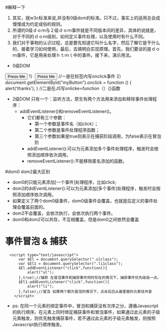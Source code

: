 
#解释一下
1. 其实，就w3c标准来说,并没有0级dom的标准。只不过，事实上的适用总会成慢慢成为约定成俗的规则。
2. 所谓的0级ｄｏｍ与２级ｄｏｍ事件就是不同版本间的差异，具体的说就是，对于不同的ｄｏｍ级别，如何定义事件处理，以及使用时有什么不同。 
3. 我们对于事物的认识过程，总是要先知道它叫什么名字，然后了解它是干什么的，接着学习如何使用，最后，去搞明白实现原理。首先，我们要谈的是ｄｏｍ事件，它是用来处理ｈｔｍｌ中的事件。接下来，演示用法。 

  * 0级DOM
  <input id="myButton" type="button" value="Press Me">
    1）<input id="myButton" type="button" value="Press Me" οnclick="alert('thanks');" >  //一是在标签内写onclick事件
    2）document.getElementById("myButton").onclick = function () { alert('thanks'); }  //二是在JS写onlicke=function（）{}函数

  * 2级DOM
  只有一个：监听方法，原生有两个方法用来添加和移除事件处理程序：
    * addEventListener()和removeEventListener()。
      * 它们都有三个参数：
        - 第一个参数是事件名（如click）；
        - 第二个参数是事件处理程序函数；
        - 第三个参数如果是true则表示在捕获阶段调用，为false表示在冒泡阶
      * addEventListener():可以为元素添加多个事件处理程序，触发时会按照添加顺序依次调用。
      * removeEventListener():不能移除匿名添加的函数。

#dom0 dom2最大区别
  - dom0的只能元素添加[一个事件]处理程序，比如click;
  - dom2的ddEventListener():可以为元素添加[多个事件]处理程序，触发时会按照添加顺序依次调用。
  - 如果定义了两个dom0级事件，dom0级事件会覆盖，也就是后定义的事件处理会覆盖前面的。
  - dom2不会覆盖，会依次执行，会依次执行两个事件。
  - dom0和dom2可以共存，不互相覆盖，但是dom0之间依然会覆盖
# 事件冒泡 & 捕获
      <script type="text/javascript">
          var $El = document.querySelector(".ulclass");
          var $El1 = document.querySelector(".li1class");
          $El.addEventListener("click",function(){
              alert("ul");
          },true);//捕获 在冒泡事件和捕获事件同时存在的情况下，捕获事件优先级高一点。
          $El1.addEventListener("click",function(){
              alert("li");
          },false);//冒泡 如果两个都为冒泡的情况下，点击后应从最里面的元素往外冒
        </script>
  * ps: 在同一个元素的绑定事件中，冒泡和捕获没有次序之分，遵循Javascript的执行顺序。在元素上同时绑定捕获事件和冒泡事件，如果通过此元素的子级元素触发，则优先触发捕获事件，若不通过此元素的子级元素触发，则按照Javascript执行顺序触发。

